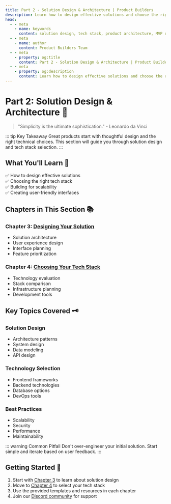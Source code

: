 ```yaml
---
title: Part 2 - Solution Design & Architecture | Product Builders
description: Learn how to design effective solutions and choose the right technology stack for your product.
head:
  - - meta
    - name: keywords
      content: solution design, tech stack, product architecture, MVP development, product design
  - - meta
    - name: author
      content: Product Builders Team
  - - meta
    - property: og:title
      content: Part 2 - Solution Design & Architecture | Product Builders
  - - meta
    - property: og:description
      content: Learn how to design effective solutions and choose the right technology stack for your product.
---
```


# Part 2: Solution Design & Architecture 🎨

> "Simplicity is the ultimate sophistication." - Leonardo da Vinci

::: tip Key Takeaway
Great products start with thoughtful design and the right technical choices. This section will guide you through solution design and tech stack selection.
:::

## What You'll Learn 🎯

<div class="learning-objectives">

✅ How to design effective solutions  
✅ Choosing the right tech stack  
✅ Building for scalability  
✅ Creating user-friendly interfaces  

</div>

## Chapters in This Section 📚

<div class="chapters-grid">

### Chapter 3: [Designing Your Solution](/part2/designing-solution)
- Solution architecture
- User experience design
- Interface planning
- Feature prioritization

### Chapter 4: [Choosing Your Tech Stack](/part2/choosing-tech-stack)
- Technology evaluation
- Stack comparison
- Infrastructure planning
- Development tools

</div>

## Key Topics Covered 🗝️

<div class="topics-grid">

### Solution Design
- Architecture patterns
- System design
- Data modeling
- API design

### Technology Selection
- Frontend frameworks
- Backend technologies
- Database options
- DevOps tools

### Best Practices
- Scalability
- Security
- Performance
- Maintainability

</div>

::: warning Common Pitfall
Don't over-engineer your initial solution. Start simple and iterate based on user feedback.
:::

## Getting Started 🚀

<div class="getting-started">

1. Start with [Chapter 3](/part2/designing-solution) to learn about solution design
2. Move to [Chapter 4](/part2/choosing-tech-stack) to select your tech stack
3. Use the provided templates and resources in each chapter
4. Join our [Discord community](https://discord.gg/productbuilders) for support

</div>
